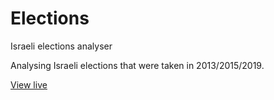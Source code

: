 Elections
=========

Israeli elections analyser

Analysing Israeli elections that were taken in 2013/2015/2019.

<a href="http://amiram.github.io/Elections/Source/default.html" target="_blank">View live</a>

